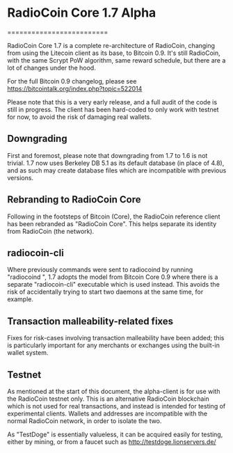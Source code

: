 # RadioCoin Core 1.7 Alpha
=========================

RadioCoin Core 1.7 is a complete re-architecture of RadioCoin, changing from
using the Litecoin client as its base, to Bitcoin 0.9. It's still RadioCoin,
with the same Scrypt PoW algorithm, same reward schedule, but there are a 
lot of changes under the hood.


For the full Bitcoin 0.9 changelog, please see https://bitcointalk.org/index.php?topic=522014

Please note that this is a very early release, and a full audit of the code
is still in progress. The client has been hard-coded to only work with testnet
for now, to avoid the risk of damaging real wallets.


Downgrading
-----------

First and foremost, please note that downgrading from 1.7 to 1.6 is not trivial.
1.7 now uses Berkeley DB 5.1 as its default database (in place of 4.8), and as
such may create database files which are incompatible with previous versions.

Rebranding to RadioCoin Core
---------------------------

Following in the footsteps of Bitcoin (Core), the RadioCoin reference client
has been rebranded as "RadioCoin Core". This helps separate its identity
from RadioCoin (the network).

radiocoin-cli
------------

Where previously commands were sent to radiocoind by running
"radiocoind <command>", 1.7 adopts the model from Bitcoin Core 0.9 where there is
a separate "radiocoin-cli" executable which is used instead. This avoids the risk
of accidentally trying to start two daemons at the same time, for example.


Transaction malleability-related fixes
--------------------------------------

Fixes for risk-cases involving transaction malleability have been added; this
is particularly important for any merchants or exchanges using the built-in
wallet system. 

Testnet
-------

As mentioned at the start of this document, the alpha-client is for use with the
RadioCoin testnet only. This is an alternative RadioCoin blockchain which is
not used for real transactions, and instead is intended for testing of experimental
clients. Wallets and addresses are incompatible with the normal RadioCoin
network, in order to isolate the two.

As "TestDoge" is essentially valueless, it can be acquired easily for testing,
either by mining, or from a faucet such as http://testdoge.lionservers.de/
